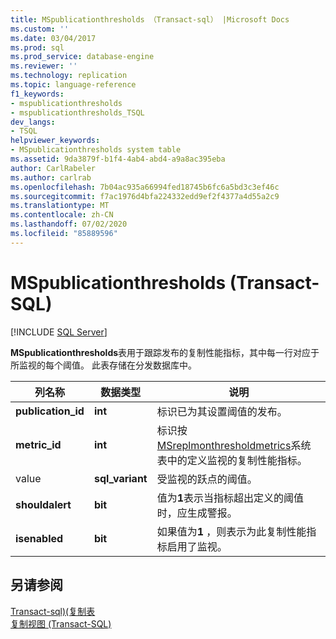 ```yaml
---
title: MSpublicationthresholds （Transact-sql） |Microsoft Docs
ms.custom: ''
ms.date: 03/04/2017
ms.prod: sql
ms.prod_service: database-engine
ms.reviewer: ''
ms.technology: replication
ms.topic: language-reference
f1_keywords:
- mspublicationthresholds
- mspublicationthresholds_TSQL
dev_langs:
- TSQL
helpviewer_keywords:
- MSpublicationthresholds system table
ms.assetid: 9da3879f-b1f4-4ab4-abd4-a9a8ac395eba
author: CarlRabeler
ms.author: carlrab
ms.openlocfilehash: 7b04ac935a66994fed18745b6fc6a5bd3c3ef46c
ms.sourcegitcommit: f7ac1976d4bfa224332edd9ef2f4377a4d55a2c9
ms.translationtype: MT
ms.contentlocale: zh-CN
ms.lasthandoff: 07/02/2020
ms.locfileid: "85889596"
---
```

# <a name="mspublicationthresholds-transact-sql"></a>MSpublicationthresholds (Transact-SQL)
[!INCLUDE [SQL Server](../../includes/applies-to-version/sqlserver.md)]

  **MSpublicationthresholds**表用于跟踪发布的复制性能指标，其中每一行对应于所监视的每个阈值。 此表存储在分发数据库中。  
  
|列名称|数据类型|说明|  
|-----------------|---------------|-----------------|  
|**publication_id**|**int**|标识已为其设置阈值的发布。|  
|**metric_id**|**int**|标识按[MSreplmonthresholdmetrics](../../relational-databases/system-tables/msreplmonthresholdmetrics-transact-sql.md)系统表中的定义监视的复制性能指标。|  
|value|**sql_variant**|受监视的跃点的阈值。|  
|**shouldalert**|**bit**|值为**1**表示当指标超出定义的阈值时，应生成警报。|  
|**isenabled**|**bit**|如果值为**1** ，则表示为此复制性能指标启用了监视。|  
  
## <a name="see-also"></a>另请参阅  
 [Transact-sql&#41;&#40;复制表](../../relational-databases/system-tables/replication-tables-transact-sql.md)   
 [复制视图 (Transact-SQL)](../../relational-databases/system-views/replication-views-transact-sql.md)  
  
  
